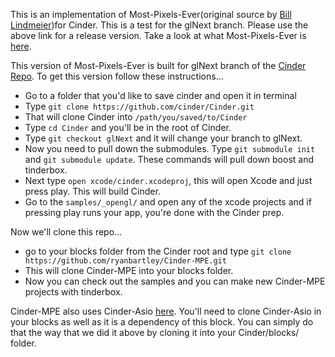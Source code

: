 This is an implementation of Most-Pixels-Ever(original source by [Bill Lindmeier](https://github.com/wdlindmeier/Most-Pixels-Ever-Cinder))for Cinder. This is a test for the glNext branch. Please use the above link for a release version. Take a look at what Most-Pixels-Ever is [here](https://github.com/shiffman/Most-Pixels-Ever-Processing).

This version of Most-Pixels-Ever is built for glNext branch of the [Cinder Repo](https://github.com/cinder/Cinder/tree/glNext). To get this version follow these instructions...

- Go to a folder that you'd like to save cinder and open it in terminal
- Type `git clone https://github.com/cinder/Cinder.git`
- That will clone Cinder into `/path/you/saved/to/Cinder`
- Type `cd Cinder` and you'll be in the root of Cinder.
- Type `git checkout glNext` and it will change your branch to glNext.
- Now you need to pull down the submodules. Type `git submodule init` and `git submodule update`. These commands will pull down boost and tinderbox.
- Next type `open xcode/cinder.xcodeproj`, this will open Xcode and just press play. This will build Cinder.
- Go to the `samples/_opengl/` and open any of the xcode projects and if pressing play runs your app, you're done with the Cinder prep.

Now we'll clone this repo...

- go to your blocks folder from the Cinder root and type `git clone https://github.com/ryanbartley/Cinder-MPE.git`
- This will clone Cinder-MPE into your blocks folder. 
- Now you can check out the samples and you can make new Cinder-MPE projects with tinderbox.

Cinder-MPE also uses Cinder-Asio [here](https://github.com/BanTheRewind/Cinder-Asio). You'll need to clone Cinder-Asio in your blocks as well as it is a dependency of this block. You can simply do that the way that we did it above by cloning it into your Cinder/blocks/ folder.
